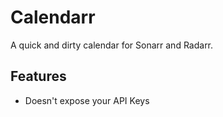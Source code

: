 
# Calendarr

A quick and dirty calendar for Sonarr and Radarr.

## Features
- Doesn't expose your API Keys
